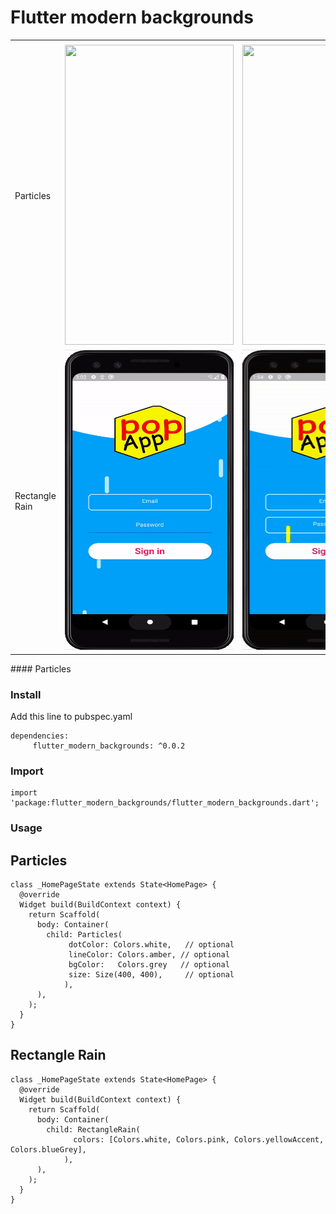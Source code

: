 # Flutter modern backgrounds


<table>
  <tr>
    <td></td>
    <td></td>
    <td></td>
  </tr>
  <tr>
    <td>Particles</td>
    <td><img src="https://github.com/studioidan/flutter_modern_backgrounds/blob/master/art/particles1.gif" width=270 height=480></td>
    <td><img src="https://github.com/studioidan/flutter_modern_backgrounds/blob/master/art/particles2.gif" width=270 height=480></td>
  </tr>
  <tr>
    <td>Rectangle Rain</td>
    <td><img src="https://github.com/studioidan/flutter_modern_backgrounds/blob/master/art/rectangle-rain2.gif" width=270 height=480></td>
    <td><img src="https://github.com/studioidan/flutter_modern_backgrounds/blob/master/art/rectangle-rain1.gif" width=270 height=480></td>
  </tr>
 </table>
#### Particles


### Install

Add this line to pubspec.yaml

```
dependencies:
     flutter_modern_backgrounds: ^0.0.2
```


### Import
```
import 'package:flutter_modern_backgrounds/flutter_modern_backgrounds.dart';

```

### Usage

## Particles
```
class _HomePageState extends State<HomePage> {
  @override
  Widget build(BuildContext context) {
    return Scaffold(
      body: Container(
        child: Particles(
             dotColor: Colors.white,   // optional
             lineColor: Colors.amber, // optional
             bgColor:   Colors.grey   // optional
             size: Size(400, 400),     // optional
            ),
      ),
    );
  }
}
```

## Rectangle Rain
```
class _HomePageState extends State<HomePage> {
  @override
  Widget build(BuildContext context) {
    return Scaffold(
      body: Container(
        child: RectangleRain(
              colors: [Colors.white, Colors.pink, Colors.yellowAccent, Colors.blueGrey],
            ),
      ),
    );
  }
}
```

